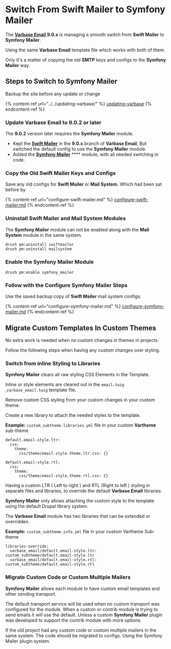 # Switch From Swift Mailer to Symfony Mailer

The [**Varbase Email** ](https://www.drupal.org/project/varbase\_email)**9.0.x** is managing a smooth switch from **Swift Mailer** to **Symfony Mailer**.

Using the same **Varbase Email** template file which works with both of them.

Only it's a matter of copying the old **SMTP** keys and configs to the **Symfony Mailer** way.

## Steps to Switch to Symfony Mailer

Backup the site before any update or change

{% content-ref url="../../updating-varbase/" %}
[updating-varbase](../../updating-varbase/)
{% endcontent-ref %}

### Update **Varbase Email** to **9.0.2 or later**

The **9.0.2** version later requires the **Symfony Mailer** module.&#x20;

* Kept the [**Swift Mailer**](https://www.drupal.org/project/swiftmailer) in the **9.0.x** branch of **Varbase Email**, But switched the default config to use the **Symfony Mailer** module.
* Added the [**Symfony Mailer**](https://www.drupal.org/project/symfony\_mailer) **** module, with all needed switching in code.

### Copy the Old Swift Mailer Keys and Configs

Save any old configs for **Swift Mailer** or **Mail System.** Which had been sat before by&#x20;

{% content-ref url="configure-swift-mailer.md" %}
[configure-swift-mailer.md](configure-swift-mailer.md)
{% endcontent-ref %}

### Uninstall Swift Mailer and Mail System Modules

The **Symfony Mailer** module can not be enabled along with the **Mail System** module in the same system.

```
drush pm:uninstall swiftmailer
drush pm:uninstall mailsystem
```

### Enable the Symfony Mailer Module

```
drush pm:enable symfony_mailer
```

### Follow with the Configure Symfony Mailer Steps

Use the saved backup copy of **Swift Mailer** mail system configs.

{% content-ref url="configure-symfony-mailer.md" %}
[configure-symfony-mailer.md](configure-symfony-mailer.md)
{% endcontent-ref %}

## Migrate Custom Templates In Custom Themes

No extra work is needed when no custom changes in themes in projects.

Follow the following steps when having any custom changes over styling.

### Switch from inline Styling to Libraries

**Symfony Mailer** clears all raw styling CSS Elements in the Template.

Inline or style elements are cleared out in the `email.twig` ,`varbase_email.twig` template file.

Remove custom CSS styling from your custom changes in your custom theme.

Create a new library to attach the needed styles to the template.

**Example:** `custom_subtheme.libraries.yml` file in your custom **Vartheme** sub-theme

```
default.email-style.ltr:
  css:
    theme:
      css/theme/email-style.theme.ltr.css: {}

default.email-style.rtl:
  css:
    theme:
      css/theme/email-style.theme.rtl.css: {}

```

Having a custom LTR ( Left to right ) and RTL (Right to left ) styling in separate files and libraries, to override the default **Varbase Email** libraries.

**Symfony Mailer** only allows attaching the custom style to the template using the default Drupal library system.

The **Varbase Email** module has two libraries that can be extended or overridden.

**Example:** `custom_subtheme.info.yml` file in your custom Vartheme Sub-theme

```
libraries-override:
  varbase_email/default.email-style.ltr: custom_subtheme/default.email-style.ltr
  varbase_email/default.email-style.rtl: custom_subtheme/default.email-style.rtl
```

### Migrate Custom Code or Custom Multiple Mailers

**Symfony Mailer** allows each module to have custom email templates and other sending transport.

The default transport service will be used when no custom transport was configured for the module. When a custom or contrib module is trying to send emails it will use the default. Unless a custom **Symfony Mailer** plugin was developed to support the contrib module with more options.

If the old project had any custom code or custom multiple mailers in the same system. The code should be migrated to configs. Using the Symfony Mailer plugin system.

